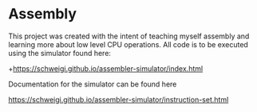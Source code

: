# Assembly

This project was created with the intent of teaching myself assembly and learning more about low level CPU operations. All code is to be executed using the simulator found here:

+https://schweigi.github.io/assembler-simulator/index.html

Documentation for the simulator can be found here

https://schweigi.github.io/assembler-simulator/instruction-set.html

